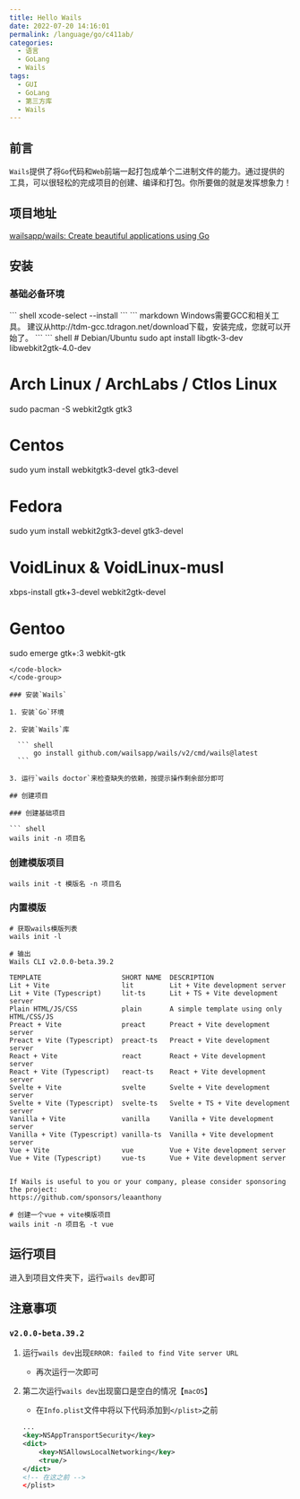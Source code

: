 ```yaml
---
title: Hello Wails
date: 2022-07-20 14:16:01
permalink: /language/go/c411ab/
categories:
  - 语言
  - GoLang
  - Wails
tags:
  - GUI
  - GoLang
  - 第三方库
  - Wails
---
```


## 前言

`Wails`提供了将`Go`代码和`Web`前端一起打包成单个二进制文件的能力。通过提供的工具，可以很轻松的完成项目的创建、编译和打包。你所要做的就是发挥想象力！

<!-- more -->

<InArticleAdsense
    data-ad-client="ca-pub-1725717718088510"
    data-ad-slot="4281148213">
</InArticleAdsense>

## 项目地址

[wailsapp/wails: Create beautiful applications using Go](https://github.com/wailsapp/wails)

## 安装

### 基础必备环境

<code-group>
  <code-block title="macOS" active>
  ``` shell
  xcode-select --install
  ```
  </code-block>

  <code-block title="Windows">
  ``` markdown
  Windows需要GCC和相关工具。 建议从http://tdm-gcc.tdragon.net/download下载，安装完成，您就可以开始了。
  ```
  </code-block>

  <code-block title="Linux">
  ``` shell
  # Debian/Ubuntu
  sudo apt install libgtk-3-dev libwebkit2gtk-4.0-dev

# Arch Linux / ArchLabs / Ctlos Linux

sudo pacman -S webkit2gtk gtk3

# Centos

sudo yum install webkitgtk3-devel gtk3-devel

# Fedora

sudo yum install webkit2gtk3-devel gtk3-devel

# VoidLinux & VoidLinux-musl

xbps-install gtk+3-devel webkit2gtk-devel

# Gentoo

sudo emerge gtk+:3 webkit-gtk

````
</code-block>
</code-group>

### 安装`Wails`

1. 安装`Go`环境

2. 安装`Wails`库

  ``` shell
      go install github.com/wailsapp/wails/v2/cmd/wails@latest
  ```

3. 运行`wails doctor`来检查缺失的依赖，按提示操作剩余部分即可

## 创建项目

### 创建基础项目

``` shell
wails init -n 项目名
````

### 创建模版项目

``` shell
wails init -t 模版名 -n 项目名
```

### 内置模版

``` shell
# 获取wails模版列表
wails init -l

# 输出
Wails CLI v2.0.0-beta.39.2

TEMPLATE                   	SHORT NAME	DESCRIPTION
Lit + Vite                 	lit       	Lit + Vite development server
Lit + Vite (Typescript)    	lit-ts    	Lit + TS + Vite development server
Plain HTML/JS/CSS          	plain     	A simple template using only HTML/CSS/JS
Preact + Vite              	preact    	Preact + Vite development server
Preact + Vite (Typescript) 	preact-ts 	Preact + Vite development server
React + Vite               	react     	React + Vite development server
React + Vite (Typescript)  	react-ts  	React + Vite development server
Svelte + Vite              	svelte    	Svelte + Vite development server
Svelte + Vite (Typescript) 	svelte-ts 	Svelte + TS + Vite development server
Vanilla + Vite             	vanilla   	Vanilla + Vite development server
Vanilla + Vite (Typescript)	vanilla-ts	Vanilla + Vite development server
Vue + Vite                 	vue       	Vue + Vite development server
Vue + Vite (Typescript)    	vue-ts    	Vue + Vite development server


If Wails is useful to you or your company, please consider sponsoring the project:
https://github.com/sponsors/leaanthony
```

``` shell
# 创建一个vue + vite模版项目
wails init -n 项目名 -t vue
```

## 运行项目

进入到项目文件夹下，运行`wails dev`即可

## 注意事项

### `v2.0.0-beta.39.2`

1. 运行`wails dev`出现`ERROR: failed to find Vite server URL`

   - 再次运行一次即可

2. 第二次运行`wails dev`出现窗口是空白的情况【`macOS`】

   - 在`Info.plist`文件中将以下代码添加到`</plist>`之前

   ``` xml
   ...
   <key>NSAppTransportSecurity</key>
   <dict>
       <key>NSAllowsLocalNetworking</key>
       <true/>
   </dict>
   <!-- 在这之前 -->
   </plist>
   ```
